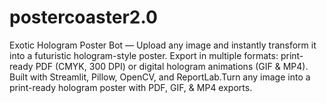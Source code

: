# postercoaster2.0
Exotic Hologram Poster Bot — Upload any image and instantly transform it into a futuristic hologram-style poster. Export in multiple formats: print-ready PDF (CMYK, 300 DPI) or digital hologram animations (GIF &amp; MP4). Built with Streamlit, Pillow, OpenCV, and ReportLab.Turn any image into a print-ready hologram poster with PDF, GIF, &amp; MP4 exports. 
